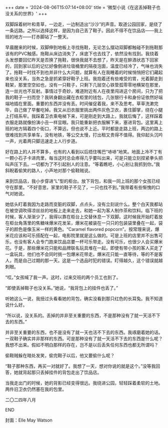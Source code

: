 +++
date = '2024-08-06T15:07:14+08:00'
title = '微型小说《在这丢掉鞋子也没关系的世界》'
+++

双脚踩着树叶和青草，一边走，一边制造出“沙沙”的声音。取道公园回家，是绕了一条远路。之所以选择这样，是因为自己丢了鞋子。因此不得不在饮品店——我上班的地方——打赤脚站了一整天。

早晨醒来的时候，双脚伸到地板上寻找拖鞋，无论怎么摆动双脚都触碰不到拖鞋那该有的PVC触感。拖鞋从床边消失了，床底下也去找了，依然没有找到。我挠着头发想要回忆昨天是否换了拖鞋，很快我就不去想了，昨天是在醉酒状态下回家的，回到家以后的记忆好像倒进垃圾桶里的隔夜泡面，温度已经冷了，气味也消失了。拖鞋一时找不到也并非什么大问题，就算有人在我睡着的时候悄悄把它们藏起来也没关系，当务之急是抓紧穿好鞋子上班。我抱着还有些难受的胃，光着脚走到鞋架，那里空空如也，没有一只鞋子，只剩下几层空心铁管孤零零地横架在那里，连一丝光也不反射。事情过于奇妙，难道附近有人在夜里闯进这个房间，只为了把我的鞋子一扫而空？我转身翻出藏在衣柜里的钱包，几张银行卡和身份证依然好端端地插在里面。重要的东西并没有丢。时间催促着我，来不及思考。草草洗漱完毕，自己做了早餐吃掉。我又从旧衣服里挑出两件灰色卫衣，裹住脚掌，绕在小腿上打结系牢。我踩着卫衣乘电梯下来，可是刚走到大路上，我就后悔了，这样踩着衣服走路就像扮演小丑一样显眼。我只能重新把衣服解下来，塞进背包。这里离上班的地方隔着四个街口，不算远，但也说不上近。平时都是走路上班，两边的路上很难找到共享单车，没有地铁，等公交太慢，打出租又贵得不值得。我仰起头沉吟一声，光着两只脚迅速走上人行步道。

好在路上的人并不算多，也有的人看到以后捂住嘴巴“哧哧”地笑。地面上冷不丁有一颗小石子卡进肉里，每当这时总会疼得几乎要叫出来，可是只能立刻捏紧拳头把叫声压下去。一切都为了不引起别人的注意。“等着瞧吧，小心别让我抓到你。”我斜睨着偷笑的路人，小声地对那个偷鞋贼说。

来到饮品店，我小步穿进“L”型的柜台。放下背包，和我一同上班的那个女孩已经守在那里。“不好意思，家里的鞋子不见了，一只也找不到。”我带着有些惭愧的口气对她说。

她低头盯着我因为走路而变脏的双脚，点点头，没有立刻说什么。整个白天我都站在被空调吹得凉丝丝的地板上走来走去，和她一起为客人制作茶和饮料。临下班的时候，客人渐渐少了，我得以靠在柜台上交替休息一下双脚。这时候我开始盯着放在柜台角落里的焦糖味爆米花发呆，爆米花被装在一只只的包装袋里叠在一起，袋子的颜色是像玉米一样的黄色。“Caramel flavored popcorn”。按常理来说，爆米花应该和可乐搭配在一起，电影院里就是这么做的。可是上班的店里并不出售可乐，也没有客人会专门跑来饮品店要一杯可乐带走。没有可乐，也很少人会买爆米花。于是，那些爆米花只能和品牌联名玩具堆在一起，即使有带小孩的客人买走了一盒玩具，他们也不会同时挑一包爆米花带走。爆米花只能一直等待，等的不是客人，而是自己过期的那一天。这是一个选品时犯的错误。盯得越久，这个错误就越刺眼。

“哎。”女孩喊了我一声。这时，过来交班的两个员工也到了。

“即使丢掉鞋子也没关系。”她说，“我背包上的挂件也丢了。”

听她这么一说，我扭过头看看她的背包，确实没看到那只红色的长耳兔。我不知道说什么好。

“所以说，没关系的。丢掉的并非至关重要的东西，不是那种没有了就一天活不下去的东西。”

并非至关重要的东西，也不是没有了就一天也活不下去的东西。我琢磨着她的话。一双鞋子确实并非那样的东西。可是那种没有了就一天活不下去的东西是什么呢？我想不出来。假如不明白那样的存在，岂不是以后丢失任何东西也都无所谓吗？

偷鞋贼躲在暗处发笑，偷完鞋子以后，他又要偷什么呢？

“鞋子那种东西，再买一对就好了。我想了一天，想对你说的就是这个。”没等我回答，她就背起那只丢掉挂件的背包走出了饮品店。

当我走出门的时候，她的背影已经变得很远。我绕进公园，轻轻踩着柔软的土地。两件旧卫衣仍然塞在我的包里。

二〇二四年八月

END

封面：Elle May Watson



